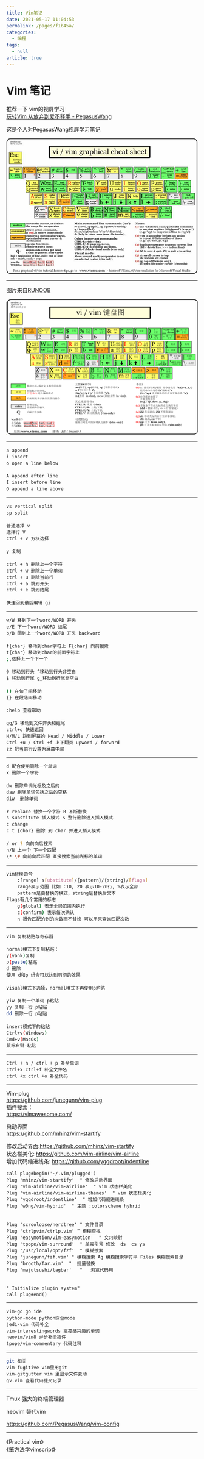 ```yaml
---
title: Vim笔记
date: 2021-05-17 11:04:53
permalink: /pages/f1b45a/
categories: 
  - 编程
tags: 
  - null
article: true
---
```

# Vim 笔记

推荐一下 vim的视屏学习  
[玩转Vim 从放弃到爱不释手 - PegasusWang](https://www.imooc.com/learn/1129)  

这是个人对PegasusWang视屏学习笔记  

![img](../images/2021-05-17-16-00-06.png)  

---

图片来自[RUNOOB](https://www.runoob.com/w3cnote/all-vim-cheatsheat.html)  

![img](../images/2021-05-17-16-00-29.png)  

---

``` bash
a append
i insert 
o open a line below

A append after line 
I insert before line
O append a line above
```

---

``` bash
vs vertical split 
sp split 

普通选择 v
选择行 V
ctrl + v 方块选择

y 复制

ctrl + h 删除上一个字符
ctrl + w 删除上一个单词
ctrl + u 删除当前行
ctrl + a 跳到开头
ctrl + e 跳到结尾

快速回到最后编辑 gi
```

---

``` bash
w/W 移到下一个word/WORD 开头
e/E 下一个word/WORD 结尾
b/B 回到上一个word/WORD 开头 backword

f{char} 移动到char字符上 F{char} 向前搜索
t{char} 移动到char的前面字符上
;,选择上一个下一个

0 移动到行头 ^移动到行头非空白
$ 移动到行尾 g_移动到行尾非空白

() 在句子间移动
{} 在段落间移动

:help 查看帮助

gg/G 移动到文件开头和结尾  
ctrl+o 快速返回
H/M/L 跳到屏幕的 Head / Middle / Lower
Ctrl +u / Ctrl +f 上下翻页 upword / forward  
zz 把当前行设置为屏幕中间
```

---

``` bash
d 配合使用删除一个单词
x 删除一个字符

dw 删除单词光标及之后的
daw 删除单词包括之后的空格
diw  删除单词

r replace 替换一个字符 R 不断替换
s substitute 插入模式 S 整行删除进入插入模式
c change  
c t {char} 删除 到 char 并进入插入模式

/ or ? 向前向后搜索
n/N 上一个 下一个匹配
\* \# 向前向后匹配 直接搜索当前光标的单词
```

---

``` bash
vim替换命令
    :[range] s[ubstitute]/{pattern}/{string}/[flags]
    range表示范围 比如 :10, 20 表示10-20行, %表示全部
    pattern是要替换的模式，string是替换后文本
Flags有几个常用的标志
    g(global) 表示全局范围内执行
    c(confirm) 表示每次确认  
    n 报告匹配的到的次数而不替换 可以用来查询匹配次数
```

---

``` bash
vim 复制粘贴与寄存器

normal模式下复制粘贴：
y(yank)复制
p(paste)粘贴
d 删除
使用 d和p 组合可以达到剪切的效果

visual模式下选择，normal模式下再使用p粘贴

yiw 复制一个单词 p粘贴
yy 复制一行 p粘贴
dd 删除一行 p粘贴

insert模式下的粘贴
Ctrl+v(Windows)
Cmd+v(MacOs)
鼠标右键-粘贴
```

---

``` bash
Ctrl + n / ctrl + p 补全单词
ctrl+x ctrl+f 补全文件名
ctrl +x ctrl +o 补全代码
```

---

Vim-plug  
<https://github.com/junegunn/vim-plug>  
插件搜索：  
<https://vimawesome.com/>  

启动界面  
<https://github.com/mhinz/vim-startify>  

修改启动界面:<https://github.com/mhinz/vim-startify>  
状态栏美化: <https://github.com/vim-airline/vim-airline>  
增加代码缩进线条: <https://github.com/yggdroot/indentline>  

``` vim
call plug#begin('~/.vim/plugged')
Plug 'mhinz/vim-startify'  " 修改启动界面
Plug 'vim-airline/vim-airline'  " vim 状态栏美化
Plug 'vim-airline/vim-airline-themes'  " vim 状态栏美化
Plug 'yggdroot/indentline'  " 增加代码缩进线条
Plug 'w0ng/vim-hybrid'  " 主题 :colorscheme hybrid


Plug 'scrooloose/nerdtree' " 文件目录
Plug 'ctrlpvim/ctrlp.vim' “ 模糊查找
Plug 'easymotion/vim-easymotion'  " 文内映射
Plug 'tpope/vim-surround'  " 单双引号 修改  ds  cs ys 
Plug '/usr/local/opt/fzf'  " 模糊搜索 
Plug 'junegunn/fzf.vim' " 模糊搜索 Ag 模糊搜索字符串 Files 模糊搜索目录
Plug 'brooth/far.vim'  "  批量替换
Plug 'majutsushi/tagbar'   "   浏览代码用


" Initialize plugin system"
call plug#end()
```

---

``` bash
vim-go go ide
python-mode python综合mode
jedi-vim 代码补全
vim-interestingwords 高亮感兴趣的单词
neovim/vim8 异步补全插件
tpope/vim-commentary 代码注释
```

---

``` bash
git 相关
vim-fugitive vim里用git
vim-gitgutter vim 里显示文件变动
gv.vim 查看代码提交记录
```

---

Tmux 强大的终端管理器  

neovim 替代vim  

<https://github.com/PegasusWang/vim-config>  

---

《Practical vim》  
《笨方法学vimscript》  
